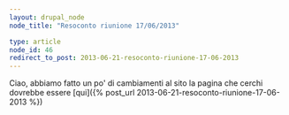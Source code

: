```yaml
---
layout: drupal_node
node_title: "Resoconto riunione 17/06/2013"

type: article
node_id: 46
redirect_to_post: 2013-06-21-resoconto-riunione-17-06-2013
---
```


Ciao, abbiamo fatto un po' di cambiamenti al sito
la pagina che cerchi dovrebbe essere [qui]({% post_url 2013-06-21-resoconto-riunione-17-06-2013 %})